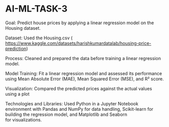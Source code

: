 # AI-ML-TASK-3
Goal: Predict house prices by applying a linear regression model on the Housing dataset.

Dataset: Used the Housing.csv ( https://www.kaggle.com/datasets/harishkumardatalab/housing-price-prediction)

Process: Cleaned and prepared the data before training a linear regression model.

Model Training: Fit a linear regression model and assessed its performance using Mean Absolute Error (MAE), Mean Squared Error (MSE), and R² score.

Visualization: Compared the predicted prices against the actual values using a plot

Technologies and Libraries: Used Python in a Jupyter Notebook environment with Pandas and NumPy for data handling, Scikit-learn for building the regression model, and Matplotlib and Seaborn for visualizations.
